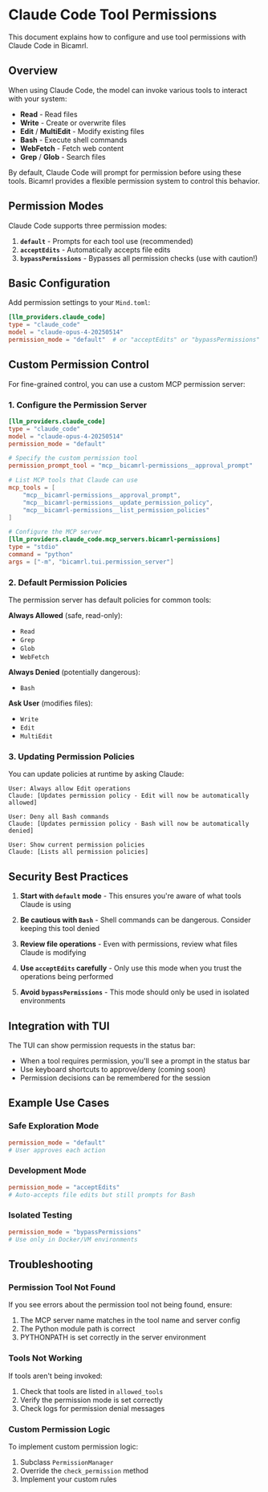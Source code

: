 # Claude Code Tool Permissions

This document explains how to configure and use tool permissions with Claude Code in Bicamrl.

## Overview

When using Claude Code, the model can invoke various tools to interact with your system:
- **Read** - Read files
- **Write** - Create or overwrite files
- **Edit** / **MultiEdit** - Modify existing files
- **Bash** - Execute shell commands
- **WebFetch** - Fetch web content
- **Grep** / **Glob** - Search files

By default, Claude Code will prompt for permission before using these tools. Bicamrl provides a flexible permission system to control this behavior.

## Permission Modes

Claude Code supports three permission modes:

1. **`default`** - Prompts for each tool use (recommended)
2. **`acceptEdits`** - Automatically accepts file edits
3. **`bypassPermissions`** - Bypasses all permission checks (use with caution!)

## Basic Configuration

Add permission settings to your `Mind.toml`:

```toml
[llm_providers.claude_code]
type = "claude_code"
model = "claude-opus-4-20250514"
permission_mode = "default"  # or "acceptEdits" or "bypassPermissions"
```

## Custom Permission Control

For fine-grained control, you can use a custom MCP permission server:

### 1. Configure the Permission Server

```toml
[llm_providers.claude_code]
type = "claude_code"
model = "claude-opus-4-20250514"
permission_mode = "default"

# Specify the custom permission tool
permission_prompt_tool = "mcp__bicamrl-permissions__approval_prompt"

# List MCP tools that Claude can use
mcp_tools = [
    "mcp__bicamrl-permissions__approval_prompt",
    "mcp__bicamrl-permissions__update_permission_policy",
    "mcp__bicamrl-permissions__list_permission_policies"
]

# Configure the MCP server
[llm_providers.claude_code.mcp_servers.bicamrl-permissions]
type = "stdio"
command = "python"
args = ["-m", "bicamrl.tui.permission_server"]
```

### 2. Default Permission Policies

The permission server has default policies for common tools:

**Always Allowed** (safe, read-only):
- `Read`
- `Grep`
- `Glob`
- `WebFetch`

**Always Denied** (potentially dangerous):
- `Bash`

**Ask User** (modifies files):
- `Write`
- `Edit`
- `MultiEdit`

### 3. Updating Permission Policies

You can update policies at runtime by asking Claude:

```
User: Always allow Edit operations
Claude: [Updates permission policy - Edit will now be automatically allowed]

User: Deny all Bash commands
Claude: [Updates permission policy - Bash will now be automatically denied]

User: Show current permission policies
Claude: [Lists all permission policies]
```

## Security Best Practices

1. **Start with `default` mode** - This ensures you're aware of what tools Claude is using

2. **Be cautious with `Bash`** - Shell commands can be dangerous. Consider keeping this tool denied

3. **Review file operations** - Even with permissions, review what files Claude is modifying

4. **Use `acceptEdits` carefully** - Only use this mode when you trust the operations being performed

5. **Avoid `bypassPermissions`** - This mode should only be used in isolated environments

## Integration with TUI

The TUI can show permission requests in the status bar:

- When a tool requires permission, you'll see a prompt in the status bar
- Use keyboard shortcuts to approve/deny (coming soon)
- Permission decisions can be remembered for the session

## Example Use Cases

### Safe Exploration Mode
```toml
permission_mode = "default"
# User approves each action
```

### Development Mode
```toml
permission_mode = "acceptEdits"
# Auto-accepts file edits but still prompts for Bash
```

### Isolated Testing
```toml
permission_mode = "bypassPermissions"
# Use only in Docker/VM environments
```

## Troubleshooting

### Permission Tool Not Found
If you see errors about the permission tool not being found, ensure:
1. The MCP server name matches in the tool name and server config
2. The Python module path is correct
3. PYTHONPATH is set correctly in the server environment

### Tools Not Working
If tools aren't being invoked:
1. Check that tools are listed in `allowed_tools`
2. Verify the permission mode is set correctly
3. Check logs for permission denial messages

### Custom Permission Logic
To implement custom permission logic:
1. Subclass `PermissionManager`
2. Override the `check_permission` method
3. Implement your custom rules
